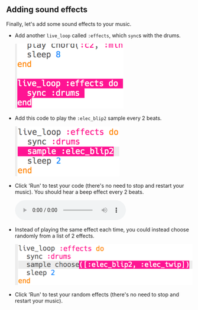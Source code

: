 ## Adding sound effects

Finally, let's add some sound effects to your music.

+ Add another `live_loop` called `:effects`, which `sync`s with the drums.
    
    ![skärmdump](images/dj-effects-loop.png)

+ Add this code to play the `:elec_blip2` sample every 2 beats.
    
    ![skärmdump](images/dj-effects-sample.png)

+ Click 'Run' to test your code (there's no need to stop and restart your music). You should hear a beep effect every 2 beats.
    
    <div id="audio-preview" class="pdf-hidden">
      <audio controls preload> <source src="resources/noises.mp3" type="audio/mpeg"> Your browser does not support the <code>audio</code> element. </audio>
    </div>
+ Instead of playing the same effect each time, you could instead choose randomly from a list of 2 effects.
    
    ![skärmdump](images/dj-effects-sample-choose.png)

+ Click 'Run' to test your random effects (there's no need to stop and restart your music).